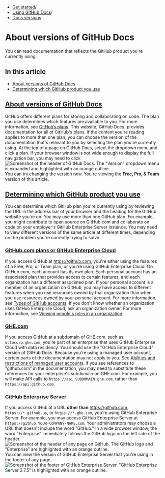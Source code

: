   * [Get started](https://docs.github.com/en/get-started "Get started")/
  * [Using GitHub Docs](https://docs.github.com/en/get-started/using-github-docs "Using GitHub Docs")/
  * [Docs versions](https://docs.github.com/en/get-started/using-github-docs/about-versions-of-github-docs "Docs versions")


# About versions of GitHub Docs
You can read documentation that reflects the GitHub product you're currently using.
## In this article
  * [About versions of GitHub Docs](https://docs.github.com/en/get-started/using-github-docs/about-versions-of-github-docs#about-versions-of-github-docs)
  * [Determining which GitHub product you use](https://docs.github.com/en/get-started/using-github-docs/about-versions-of-github-docs#determining-which-github-product-you-use)


## [About versions of GitHub Docs](https://docs.github.com/en/get-started/using-github-docs/about-versions-of-github-docs#about-versions-of-github-docs)
GitHub offers different plans for storing and collaborating on code. The plan you use determines which features are available to you. For more information, see [GitHub’s plans](https://docs.github.com/en/get-started/learning-about-github/githubs-plans).
This website, GitHub Docs, provides documentation for all of GitHub's plans. If the content you're reading applies to more than one plan, you can choose the version of the documentation that's relevant to you by selecting the plan you're currently using.
At the top of a page on GitHub Docs, select the dropdown menu and click a plan. If your browser window is not wide enough to display the full navigation bar, you may need to click 
![Screenshot of the header of GitHub Docs. The "Version" dropdown menu is expanded and highlighted with an orange outline.](https://docs.github.com/assets/cb-34993/images/help/docs/version-picker.png)
You can try changing the version now. You're viewing the **Free, Pro, & Team** version of this article.
## [Determining which GitHub product you use](https://docs.github.com/en/get-started/using-github-docs/about-versions-of-github-docs#determining-which-github-product-you-use)
You can determine which GitHub plan you're currently using by reviewing the URL in the address bar of your browser and the heading for the GitHub website you're on.
You may use more than one GitHub plan. For example, you might contribute to open source on GitHub.com and collaborate on code on your employer's GitHub Enterprise Server instance. You may need to view different versions of the same article at different times, depending on the problem you're currently trying to solve.
### [GitHub.com plans or GitHub Enterprise Cloud](https://docs.github.com/en/get-started/using-github-docs/about-versions-of-github-docs#githubcom-plans-or-github-enterprise-cloud)
If you access GitHub at <https://github.com>, you're either using the features of a Free, Pro, or Team plan, or you're using GitHub Enterprise Cloud.
On GitHub.com, each account has its own plan. Each personal account has an associated plan that provides access to certain features, and each organization has a different associated plan. If your personal account is a member of an organization on GitHub, you may have access to different features when you use resources owned by that organization than when you use resources owned by your personal account. For more information, see [Types of GitHub accounts](https://docs.github.com/en/get-started/learning-about-github/types-of-github-accounts).
If you don't know whether an organization uses GitHub Enterprise Cloud, ask an organization owner. For more information, see [Viewing people's roles in an organization](https://docs.github.com/en/account-and-profile/setting-up-and-managing-your-personal-account-on-github/managing-your-membership-in-organizations/viewing-peoples-roles-in-an-organization).
### [GHE.com](https://docs.github.com/en/get-started/using-github-docs/about-versions-of-github-docs#ghecom)
If you access GitHub at a subdomain of GHE.com, such as `octocorp.ghe.com`, you're part of an enterprise that uses GitHub Enterprise Cloud with data residency. You should use the "GitHub Enterprise Cloud" version of GitHub Docs.
Because you're using a managed user account, certain parts of the documentation may not apply to you. See [Abilities and restrictions of managed user accounts](https://docs.github.com/en/enterprise-cloud@latest/admin/managing-iam/understanding-iam-for-enterprises/abilities-and-restrictions-of-managed-user-accounts).
If you see references to "github.com" in the documentation, you may need to substitute these references for your enterprise's subdomain on GHE.com. For example, you will make API calls to `https://api.SUBDOMAIN.ghe.com`, rather than `https://api.github.com`.
### [GitHub Enterprise Server](https://docs.github.com/en/get-started/using-github-docs/about-versions-of-github-docs#github-enterprise-server)
If you access GitHub at a URL **other than** <https://github.com>, `https://*.github.us`, or `https://*.ghe.com`, you're using GitHub Enterprise Server. For example, you may access GitHub Enterprise Server at `https://github.YOUR-COMPANY-NAME.com`. Your administrators may choose a URL that doesn't include the word "GitHub."
In a wide browser window, the word "Enterprise" immediately follows the GitHub logo on the left side of the header.
![Screenshot of the header of any page on GitHub. The GitHub logo and "Enterprise" are highlighted with an orange outline.](https://docs.github.com/assets/cb-10989/images/help/docs/header-ghes.png)
You can view the version of GitHub Enterprise Server that you're using in the footer of any page.
![Screenshot of the footer of GitHub Enterprise Server. "GitHub Enterprise Server 3.7.5" is highlighted with an orange outline.](https://docs.github.com/assets/cb-15526/images/help/docs/ghes-version-in-footer.png)
